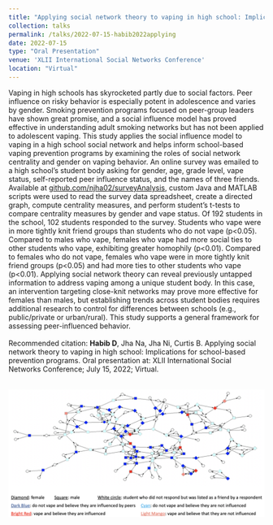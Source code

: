 ```yaml
---	
title: "Applying social network theory to vaping in high school: Implications for school-based prevention programs"	
collection: talks	
permalink: /talks/2022-07-15-habib2022applying	
date: 2022-07-15
type: "Oral Presentation"
venue: 'XLII International Social Networks Conference'
location: "Virtual"
---	
```

Vaping in high schools has skyrocketed partly due to social factors. Peer influence on risky behavior is especially potent in adolescence and varies by gender. Smoking prevention programs focused on peer-group leaders have shown great promise, and a social influence model has proved effective in understanding adult smoking networks but has not been applied to adolescent vaping. This study applies the social influence model to vaping in a high school social network and helps inform school-based vaping prevention programs by examining the roles of social network centrality and gender on vaping behavior. An online survey was emailed to a high school’s student body asking for gender, age, grade level, vape status, self-reported peer influence status, and the names of three friends. Available at [github.com/njha02/surveyAnalysis](https://github.com/njha02/surveyAnalysis), custom Java and MATLAB scripts were used to read the survey data spreadsheet, create a directed graph, compute centrality measures, and perform student’s t-tests to compare centrality measures by gender and vape status. Of 192 students in the school, 102 students responded to the survey. Students who vape were in more tightly knit friend groups than students who do not vape (p<0.05). Compared to males who vape, females who vape had more social ties to other students who vape, exhibiting greater homophily (p<0.01). Compared to females who do not vape, females who vape were in more tightly knit friend groups (p<0.05) and had more ties to other students who vape (p<0.01). Applying social network theory can reveal previously untapped information to address vaping among a unique student body. In this case, an intervention targeting close-knit networks may prove more effective for females than males, but establishing trends across student bodies requires additional research to control for differences between schools (e.g., public/private or urban/rural). This study supports a general framework for assessing peer-influenced behavior.
<br><br>
Recommended citation: **Habib D**, Jha Na, Jha Ni, Curtis B. Applying social network theory to vaping in high school: Implications for school-based prevention programs. Oral presentation at: XLII International Social Networks Conference; July 15, 2022; Virtual.
<br><br>

![](../images/habib2022applying.png) 
